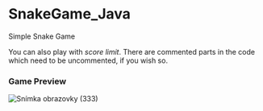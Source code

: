 # SnakeGame_Java
Simple Snake Game

You can also play with *score limit*. There are commented parts in the code which need to be uncommented, if you wish so.

### Game Preview
![Snímka obrazovky (333)](https://github.com/user-attachments/assets/4b0e21e6-d639-4d63-b993-8dc4c593a83a)

